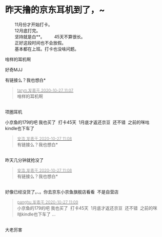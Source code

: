 # 昨天撸的京东耳机到了，~


&nbsp; &nbsp; &nbsp; &nbsp; 11月份才开始打卡。<br />
&nbsp; &nbsp; &nbsp; &nbsp; 12月底打完。<br />
&nbsp; &nbsp; &nbsp; &nbsp; 坚持就是白**。&nbsp; &nbsp; &nbsp; &nbsp; 45天不算很长。<br />
&nbsp; &nbsp; &nbsp; &nbsp; 正好这段时间也不会放假。<br />
&nbsp; &nbsp; &nbsp; &nbsp; 基本都在上班。打卡也没啥问题。

啥样的耳机啊

好奇MJJ

有链接么？我也想白*

<div class="quote"><blockquote><font size="2"><a href="https://www.hostloc.com/forum.php?mod=redirect&amp;goto=findpost&amp;pid=9357988&amp;ptid=758887" target="_blank"><font color="#999999">taryn 发表于 2020-10-27 11:07</font></a></font><br />
啥样的耳机啊</blockquote></div><br />
项圈耳机

小京鱼的179的吧 我也买了&nbsp;&nbsp;打卡45天&nbsp;&nbsp;1月底才返还京豆&nbsp;&nbsp;还不错&nbsp;&nbsp;之前的咪咕kindle也下车了

<div class="quote"><blockquote><font size="2"><a href="https://www.hostloc.com/forum.php?mod=redirect&amp;goto=findpost&amp;pid=9357997&amp;ptid=758887" target="_blank"><font color="#999999">安浩 发表于 2020-10-27 11:08</font></a></font><br />
有链接么？我也想白*</blockquote></div><br />
昨天几分钟就抢没了<img src="static/image/smiley/default/lol.gif" smilieid="12" border="0" alt="" />

<div class="quote"><blockquote><font size="2"><a href="https://www.hostloc.com/forum.php?mod=redirect&amp;goto=findpost&amp;pid=9357997&amp;ptid=758887" target="_blank"><font color="#999999">安浩 发表于 2020-10-27 11:08</font></a></font><br />
有链接么？我也想白*</blockquote></div><br />
好像已经没货了。、。你去京东小京鱼旗舰店看看&nbsp;&nbsp;不是自营店

<div class="quote"><blockquote><font size="2"><a href="https://www.hostloc.com/forum.php?mod=redirect&amp;goto=findpost&amp;pid=9358005&amp;ptid=758887" target="_blank"><font color="#999999">panghu 发表于 2020-10-27 11:09</font></a></font><br />
小京鱼的179的吧 我也买了&nbsp;&nbsp;打卡45天&nbsp;&nbsp;1月底才返还京豆&nbsp;&nbsp;还不错&nbsp;&nbsp;之前的咪咕kindle也下车了 ...</blockquote></div><br />
大老厉害
